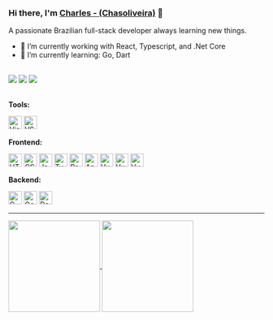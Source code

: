 ### Hi there, I'm [Charles - (Chasoliveira)](https://www.google.com/search?q=chasoliveira) 👋

A passionate Brazilian full-stack developer always learning new things.

- 🔭 I’m currently working with React, Typescript, and .Net Core
- 🌱 I’m currently learning: Go, Dart

<br>
<div>
  <a href="https://discordapp.com/users/585624785820581929" target="_blank"><img src="https://img.shields.io/badge/Discord-7289DA?style=for-the-badge&logo=discord&logoColor=white"></a>
  <a href = "mailto:chasoliveira@outlook.com"><img src="https://img.shields.io/badge/Microsoft_Outlook-0078D4?style=for-the-badge&logo=microsoft-outlook&logoColor=white"></a>
  <a href="https://www.linkedin.com/in/chasoliveira/" target="_blank"><img src="https://img.shields.io/badge/-LinkedIn-%230077B5?style=for-the-badge&logo=linkedin&logoColor=white"></a>
</div>
<br>

**Tools:**

<div style="display: inline_block">
  <a href="#"><img alt="Visual Studio" height="26" src="https://cdn.jsdelivr.net/gh/devicons/devicon/icons/visualstudio/visualstudio-plain.svg" /></a>
  <a href="#"><img alt="VS Code" height="26" src="https://cdn.jsdelivr.net/gh/devicons/devicon/icons/vscode/vscode-original.svg" /></a>
</div>

**Frontend:**

<div style="display: inline_block">
  <a href="#"><img alt="HTML5" height="26" src="https://cdn.jsdelivr.net/gh/devicons/devicon/icons/html5/html5-original.svg" /></a>
  <a href="#"><img alt="CSS3" height="26" src="https://cdn.jsdelivr.net/gh/devicons/devicon/icons/css3/css3-original.svg" /></a>
  <a href="#"><img alt="JavaScript" height="26" src="https://cdn.jsdelivr.net/gh/devicons/devicon/icons/javascript/javascript-original.svg" /></a>
  <a href="#"><img alt="TypeScript" height="26" src="https://cdn.jsdelivr.net/gh/devicons/devicon/icons/typescript/typescript-original.svg" /></a>
  <a href="#"><img alt="React" height="26" src="https://cdn.jsdelivr.net/gh/devicons/devicon/icons/react/react-original.svg" /></a>
  <a href="#"><img alt="Angular" height="26" src="https://cdn.jsdelivr.net/gh/devicons/devicon/icons/angularjs/angularjs-original.svg" /></a>
  <a href="#"><img alt="Vue" height="26" src="https://cdn.jsdelivr.net/gh/devicons/devicon/icons/vuejs/vuejs-original.svg" /></a>
  <a href="#"><img alt="Vue" height="26" src="https://cdn.jsdelivr.net/gh/devicons/devicon/icons/bootstrap/bootstrap-original.svg" /></a>
  <a href="#"><img alt="Vue" height="26" src="https://cdn.jsdelivr.net/gh/devicons/devicon/icons/materialui/materialui-original.svg" /></a>
</div>

**Backend:**

<div style="display: inline_block">
  <a href="#"><img alt="C Sharp" height="26" src="https://cdn.jsdelivr.net/gh/devicons/devicon/icons/csharp/csharp-original.svg" /></a>
  <a href="#"><img alt="GoLang" height="26" src='https://cdn.jsdelivr.net/gh/devicons/devicon/icons/go/go-original.svg'></a>
  <a href="#"><img alt="Dart" height="26" src='https://cdn.jsdelivr.net/gh/devicons/devicon/icons/dart/dart-original.svg'></a>
</div>

---

<div>
  <a href="https://github.com/chasoliveira">
    <img align="center" height="180em" src="https://github-readme-stats.vercel.app/api?username=chasoliveira&show_icons=true&theme=tokyonight&include_all_commits=true&count_private=true"/>
    <img align="center" height="180em" src="https://github-readme-stats.vercel.app/api/top-langs/?username=chasoliveira&layout=compact&langs_count=7&theme=tokyonight"/>
  </a>
</div>
